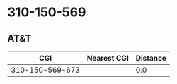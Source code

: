# 310-150-569
## AT&T


| CGI | Nearest CGI | Distance |
|-----|-------------|----------|
| 310-150-569-673 |  | 0.0 |
